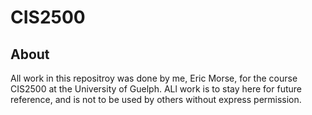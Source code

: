 # CIS2500
## About
All work in this repositroy was done by me, Eric Morse, for the course CIS2500 at the University of Guelph. ALl work is to stay here for future reference, and is not to be used by others without express permission.
